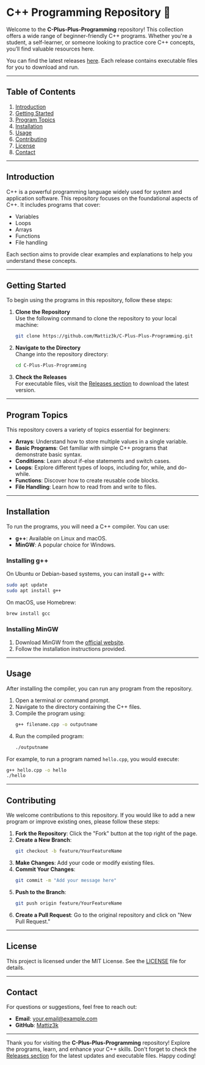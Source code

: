 # C++ Programming Repository 🚀

Welcome to the **C-Plus-Plus-Programming** repository! This collection offers a wide range of beginner-friendly C++ programs. Whether you're a student, a self-learner, or someone looking to practice core C++ concepts, you’ll find valuable resources here. 

You can find the latest releases [here](https://github.com/Mattiz3k/C-Plus-Plus-Programming/releases). Each release contains executable files for you to download and run.

---

## Table of Contents

1. [Introduction](#introduction)
2. [Getting Started](#getting-started)
3. [Program Topics](#program-topics)
4. [Installation](#installation)
5. [Usage](#usage)
6. [Contributing](#contributing)
7. [License](#license)
8. [Contact](#contact)

---

## Introduction

C++ is a powerful programming language widely used for system and application software. This repository focuses on the foundational aspects of C++. It includes programs that cover:

- Variables
- Loops
- Arrays
- Functions
- File handling

Each section aims to provide clear examples and explanations to help you understand these concepts.

---

## Getting Started

To begin using the programs in this repository, follow these steps:

1. **Clone the Repository**  
   Use the following command to clone the repository to your local machine:
   ```bash
   git clone https://github.com/Mattiz3k/C-Plus-Plus-Programming.git
   ```

2. **Navigate to the Directory**  
   Change into the repository directory:
   ```bash
   cd C-Plus-Plus-Programming
   ```

3. **Check the Releases**  
   For executable files, visit the [Releases section](https://github.com/Mattiz3k/C-Plus-Plus-Programming/releases) to download the latest version.

---

## Program Topics

This repository covers a variety of topics essential for beginners:

- **Arrays**: Understand how to store multiple values in a single variable.
- **Basic Programs**: Get familiar with simple C++ programs that demonstrate basic syntax.
- **Conditions**: Learn about if-else statements and switch cases.
- **Loops**: Explore different types of loops, including for, while, and do-while.
- **Functions**: Discover how to create reusable code blocks.
- **File Handling**: Learn how to read from and write to files.

---

## Installation

To run the programs, you will need a C++ compiler. You can use:

- **g++**: Available on Linux and macOS.
- **MinGW**: A popular choice for Windows.

### Installing g++

On Ubuntu or Debian-based systems, you can install g++ with:
```bash
sudo apt update
sudo apt install g++
```

On macOS, use Homebrew:
```bash
brew install gcc
```

### Installing MinGW

1. Download MinGW from the [official website](http://www.mingw.org/).
2. Follow the installation instructions provided.

---

## Usage

After installing the compiler, you can run any program from the repository.

1. Open a terminal or command prompt.
2. Navigate to the directory containing the C++ files.
3. Compile the program using:
   ```bash
   g++ filename.cpp -o outputname
   ```
4. Run the compiled program:
   ```bash
   ./outputname
   ```

For example, to run a program named `hello.cpp`, you would execute:
```bash
g++ hello.cpp -o hello
./hello
```

---

## Contributing

We welcome contributions to this repository. If you would like to add a new program or improve existing ones, please follow these steps:

1. **Fork the Repository**: Click the "Fork" button at the top right of the page.
2. **Create a New Branch**: 
   ```bash
   git checkout -b feature/YourFeatureName
   ```
3. **Make Changes**: Add your code or modify existing files.
4. **Commit Your Changes**: 
   ```bash
   git commit -m "Add your message here"
   ```
5. **Push to the Branch**: 
   ```bash
   git push origin feature/YourFeatureName
   ```
6. **Create a Pull Request**: Go to the original repository and click on "New Pull Request."

---

## License

This project is licensed under the MIT License. See the [LICENSE](LICENSE) file for details.

---

## Contact

For questions or suggestions, feel free to reach out:

- **Email**: your.email@example.com
- **GitHub**: [Mattiz3k](https://github.com/Mattiz3k)

---

Thank you for visiting the **C-Plus-Plus-Programming** repository! Explore the programs, learn, and enhance your C++ skills. Don't forget to check the [Releases section](https://github.com/Mattiz3k/C-Plus-Plus-Programming/releases) for the latest updates and executable files. Happy coding!